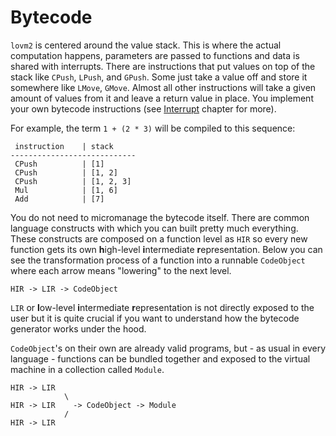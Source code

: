 # Bytecode

`lovm2` is centered around the value stack. This is where the actual computation happens, parameters are passed to functions and data is shared with interrupts. There are instructions that put values on top of the stack like `CPush`, `LPush`, and `GPush`. Some just take a value off and store it somewhere like `LMove`, `GMove`. Almost all other instructions will take a given amount of values from it and leave a return value in place. You implement your own bytecode instructions (see [Interrupt](../vm/interrupt.md) chapter for more).

For example, the term `1 + (2 * 3)` will be compiled to this sequence:

``` bytecode
 instruction    | stack
----------------------------
 CPush          | [1]
 CPush          | [1, 2]
 CPush          | [1, 2, 3]
 Mul            | [1, 6]
 Add            | [7]
```

You do not need to micromanage the bytecode itself. There are common language constructs with which you can built pretty much everything. These constructs are composed on a function level as `HIR` so every new function gets its own **h**igh-level **i**ntermediate **r**epresentation. Below you can see the transformation process of a function into a runnable `CodeObject` where each arrow means "lowering" to the next level.

```
HIR -> LIR -> CodeObject
```

`LIR` or **l**ow-level **i**ntermediate **r**epresentation is not directly exposed to the user but it is quite crucial if you want to understand how the bytecode generator works under the hood.

`CodeObject`'s on their own are already valid programs, but - as usual in every language - functions can be bundled together and exposed to the virtual machine in a collection called `Module`.

```
HIR -> LIR 
            \
HIR -> LIR    -> CodeObject -> Module
            /
HIR -> LIR 
```
